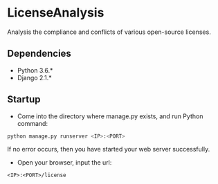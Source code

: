 # LicenseAnalysis
Analysis the compliance and conflicts of various open-source licenses.
## Dependencies
* Python 3.6.*
* Django 2.1.*
## Startup
* Come into the directory where manage.py exists, and run Python command:
```Python
python manage.py runserver <IP>:<PORT>
```
If no error occurs, then you have started your web server successfully.<br>
* Open your browser, input the url:
```
<IP>:<PORT>/license
```
